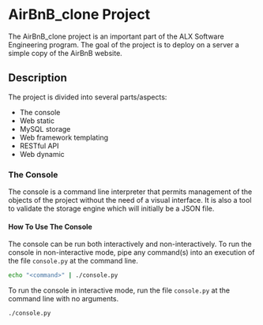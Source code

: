 # AirBnB_clone Project

The AirBnB_clone project is an important part of the ALX Software Engineering program. The goal of the project is to deploy on a server a simple copy of the AirBnB website.

## Description

The project is divided into several parts/aspects:

- The console
- Web static
- MySQL storage
- Web framework templating
- RESTful API
- Web dynamic

### The Console

The console is a command line interpreter that permits management of the objects of the project without the need of a visual interface. It is also a tool to validate the storage engine which will initially be a JSON file.

#### How To Use The Console

The console can be run both interactively and non-interactively. To run the console in non-interactive mode, pipe any command(s) into an execution of the file `console.py` at the command line.

```bash
echo "<command>" | ./console.py
```

To run the console in interactive mode, run the file `console.py` at the command line with no arguments.

```bash
./console.py
```
